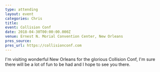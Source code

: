 ```yaml
---
type: attending
layout: event
categories: Chris
title:
event: Collision Conf
date: 2018-04-30T00:00:00.000Z
venue: Ernest N. Morial Convention Center, New Orleans
pres_source:
pres_url: https://collisionconf.com
---
```


I'm visiting wonderful New Orleans for the glorious Collision Conf, I'm sure there will be a lot of fun to be had and I hope to see you there.
